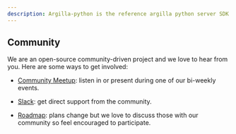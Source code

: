 ```yaml
---
description: Argilla-python is the reference argilla python server SDK.
---
```


## Community

We are an open-source community-driven project and we love to hear from you. Here are some ways to get involved:

- [Community Meetup](https://lu.ma/embed-checkout/evt-IQtRiSuXZCIW6FB): listen in or present during one of our bi-weekly events.

- [Slack](https://join.slack.com/t/rubrixworkspace/shared_invite/zt-whigkyjn-a3IUJLD7gDbTZ0rKlvcJ5g): get direct support from the community.

- [Roadmap](https://github.com/orgs/argilla-io/projects/10/views/1): plans change but we love to discuss those with our community so feel encouraged to participate.

